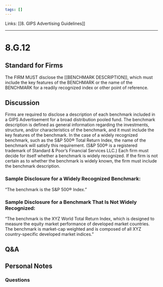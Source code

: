 ```yaml
---
tags: []
---
```

Links: [[8. GIPS Advertising Guidelines]]
___
# 8.G.12
## Standard for Firms
The FIRM MUST disclose the [[BENCHMARK DESCRIPTION]], which must include the key features of the BENCHMARK or the name of the BENCHMARK for a readily recognized index or other point of reference.
## Discussion
Firms are required to disclose a description of each benchmark included in a GIPS Advertisement for a broad distribution pooled fund. The benchmark description is defined as general information regarding the investments, structure, and/or characteristics of the benchmark, and it must include the key features of the benchmark. In the case of a widely recognized benchmark, such as the S&P 500® Total Return Index, the name of the benchmark will satisfy this requirement. (S&P 500® is a registered trademark of Standard & Poor’s Financial Services LLC.) Each firm must decide for itself whether a benchmark is widely recognized. If the firm is not certain as to whether the benchmark is widely known, the firm must include the benchmark description.
### Sample Disclosure for a Widely Recognized Benchmark:
“The benchmark is the S&P 500® Index.”
### Sample Disclosure for a Benchmark That Is Not Widely Recognized:
“The benchmark is the XYZ World Total Return Index, which is designed to measure the equity market performance of developed market countries. The benchmark is market-cap weighted and is composed of all XYZ country-specific developed market indices.”
## Q&A

## Personal Notes

### Questions